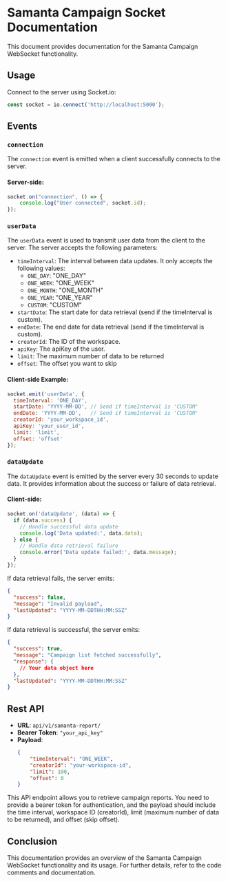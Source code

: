 
# Samanta Campaign Socket Documentation

This document provides documentation for the Samanta Campaign WebSocket functionality.

## Usage

Connect to the server using Socket.io:

```javascript
const socket = io.connect('http://localhost:5000');
```

## Events

### `connection`

The `connection` event is emitted when a client successfully connects to the server.

#### Server-side:

```javascript
socket.on("connection", () => {
    console.log("User connected", socket.id);
});
```

### `userData`

The `userData` event is used to transmit user data from the client to the server. The server accepts the following parameters:

- `timeInterval`: The interval between data updates. It only accepts the following values:
    - `ONE_DAY`: "ONE_DAY"
    - `ONE_WEEK`: "ONE_WEEK"
    - `ONE_MONTH`: "ONE_MONTH"
    - `ONE_YEAR`: "ONE_YEAR"
    - `CUSTOM`: "CUSTOM"
- `startDate`: The start date for data retrieval (send if the timeInterval is custom).
- `endDate`: The end date for data retrieval (send if the timeInterval is custom).
- `creatorId`: The ID of the workspace.
- `apiKey`: The apiKey of the user.
- `limit`: The maximum number of data to be returned
- `offset`: The offset you want to skip

#### Client-side Example:

```javascript
socket.emit('userData', {
  timeInterval: 'ONE_DAY',
  startDate: 'YYYY-MM-DD', // Send if timeInterval is 'CUSTOM'
  endDate: 'YYYY-MM-DD',   // Send if timeInterval is 'CUSTOM'
  creatorId: 'your_workspace_id',
  apiKey: 'your_user_id',
  limit: 'limit',
  offset: 'offset'
});
```

### `dataUpdate`

The `dataUpdate` event is emitted by the server every 30 seconds to update data. It provides information about the success or failure of data retrieval.

#### Client-side:

```javascript
socket.on('dataUpdate', (data) => {
  if (data.success) {
    // Handle successful data update
    console.log('Data updated:', data.data);
  } else {
    // Handle data retrieval failure
    console.error('Data update failed:', data.message);
  }
});
```

If data retrieval fails, the server emits:

```json
{
  "success": false,
  "message": "Invalid payload",
  "lastUpdated": "YYYY-MM-DDTHH:MM:SSZ"
}
```

If data retrieval is successful, the server emits:

```json
{
  "success": true,
  "message": "Campaign list fetched successfully",
  "response": {
    // Your data object here
  },
  "lastUpdated": "YYYY-MM-DDTHH:MM:SSZ"
}
```

## Rest API

- **URL**: `api/v1/samanta-report/`
- **Bearer Token**: `"your_api_key"`
- **Payload**:
  ```json
  {
      "timeInterval": "ONE_WEEK",
      "creatorId": "your-workspace-id",
      "limit": 100,
      "offset": 0
  }
  ```

This API endpoint allows you to retrieve campaign reports. You need to provide a bearer token for authentication, and the payload should include the time interval, workspace ID (creatorId), limit (maximum number of data to be returned), and offset (skip offset).

## Conclusion

This documentation provides an overview of the Samanta Campaign WebSocket functionality and its usage. For further details, refer to the code comments and documentation.
